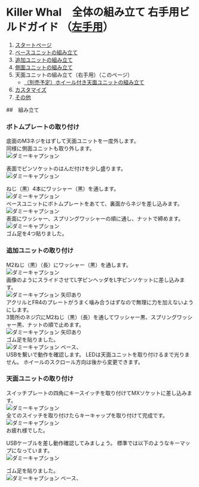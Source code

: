 # Killer Whal　全体の組み立て 右手用ビルドガイド （[左手用](../左手用/6_全体の組み立て.md)）

1. [スタートページ](../README.md)
2. [ベースユニットの組み立て](../右手用/2_ベースユニット.md)
3. [追加ユニットの組み立て](../右手用/3_追加ユニット.md)
4. [側面ユニットの組み立て](../右手用/4_側面ユニット_トラックボール.md)
5. 天面ユニットの組み立て（右手用）（このページ）
   - [（別売予定）ホイール付き天面ユニットの組み立て](../右手用/5_ホイール付き天面ユニット.md)
6. [カスタマイズ](../右手用/6_カスタマイズ.md)
7. [その他](../右手用/7_その他.md)


##　組み立て
### ボトムプレートの取り付け
底面のM3ネジをはずして天面ユニットを一度外します。  
同様に側面ユニットも取り外します。  
![ダミーキャプション ](../img/IMG_.jpeg)  

表面でピンソケットのはんだ付けを少し盛ります。  
![ダミーキャプション ](../img/IMG_.jpeg)  

ねじ（黒）4本にワッシャー（黒）を通します。  
![ダミーキャプション ](../img/IMG_.jpeg)  
ベースユニットにボトムプレートをあてて、裏面からネジを差し込みます。  
![ダミーキャプション ](../img/IMG_.jpeg)  
表面にワッシャー、スプリングワッシャーの順に通し、ナットで締めます。  
![ダミーキャプション ](../img/IMG_.jpeg)  
ゴム足を4つ貼りました。  

### 追加ユニットの取り付け
M2ねじ（黒）（長）にワッシャー（黒）を通します。  
![ダミーキャプション ](../img/IMG_.jpeg)  
画像のようにスライドさせてL字ピンヘッダをL字ピンソケットに差し込みます。  
![ダミーキャプション 矢印あり](../img/IMG_.jpeg)  
アクリルとFR4のプレートがうまく噛み合うはずなので無理に力を加えないようにします。  
3箇所のネジ穴にM2ねじ（黒）（長）を通してワッシャー黒、スプリングワッシャー黒、ナットの順で止めます。  
![ダミーキャプション 矢印あり](../img/IMG_.jpeg)  
ゴム足を貼りました。  
![ダミーキャプション ベース、](../img/IMG_.jpeg)  
USBを繋いで動作を確認します。  LEDは天面ユニットを取り付けるまで光りません。  ホイールのスクロール方向は後から変更できます。  

### 天面ユニットの取り付け
スイッチプレートの四角にキースイッチを取り付けてMXソケットに差し込みます。  
![ダミーキャプション ](../img/IMG_.jpeg)  
全てのスイッチを取り付けたらキーキャップを取り付けて完成です。  
![ダミーキャプション ](../img/IMG_.jpeg)  
お疲れ様でした。  

USBケーブルを差し動作確認してみましょう。  標準では以下のようなキーマップになっています。  
![ダミーキャプション ](../img/IMG_.jpeg)  

ゴム足を貼りました。  
![ダミーキャプション ベース、](../img/IMG_.jpeg)  